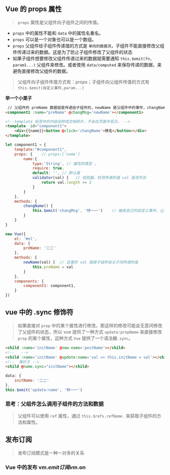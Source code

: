 ## Vue 的 props 属性
> `props` 属性是父组件向子组件之间的传值。
* `props` 中的属性不能和 `data` 中的属性名重名。
* `props` 可以是一个对象也可以是一个数组。
* `props` 父组件给子组件传递值的方式是 `单向的数据流`，子组件不能直接修改父组件传递过来的数据。这是为了防止子组件修改了父组件的状态
* 如果子组件想要修改父组件传递过来的数据就需要通知 `this.$emit(fn, param1...)` 父组件来修改。或者使用 `data/computed` 来保存传递的数据，来避免直接修改父组件的数据。
> 父组件向子组件传值方式有：props；子组件向父组件传值的方式有`this.$emit(自定义事件,param...)`

__举一个小栗子__
``` html
 // 父组件的 preName 数据就是传递给子组件的，newName 是父组件中的事件，changName 是子组件用来通知父组件的修改数据的事件。
<component1 :name="preName" @changMsg='newName'></component1>  

<!--template 标签中的内容会转成文档碎片，不会在页面中显示。 -->
<template  id="component1">
    <div>{{name}}<button @click='changName'>换名</button></div>
</template>
``` 
```  js
let component1 = {
    template:"#component1",
    props: {    // props:['name']
        name:{
            type:'String', // 属性的类型 。
            require: true,
            default: '', // 默认值
            validator(val) {   // 校验器，检测传递的值 val 是否符合
                return val.length >= 2
            }
        }
    },
    methods: {
        changName() {
            this.$emit('changMsg', '林一一')    // 触发自己的自定义事件，让父组件的方法执行。
        }
    }
}

new Vue({
    el: '#el',
    data: {
        preName: '二二'
    },
    methods: {
        newName(val) {  // 这里的 val 就是子组件给父子间传递的值
            this.preName = val
        }
    },
    components: {
        component1: component1,
    }
})
```

## vue 中的 .sync 修饰符
> 如果直接对 `prop` 中的某个属性进行修改，那这样的修改可能会无意间修改了父组件的状态，所以 vue 提供了一种方式 `update:propName` 来直接修改 `prop` 的某个属性，这种方式 `Vue` 提供了一个语法糖`.sync`。

``` html
<child :name='initName' @new-name='postName'></child>
<!--   -->
<child :name='initName' @update:name='val => this.initName = val'></child>
<!--  等价于 -->
<child @name.sync="initName"></child>
```
``` js
data: {
    initName: '二二'
},
this.$emit('update:name', '林一一')
```


### 思考：父组件怎么调用子组件的方法和数据
> 父组件可以使用 `ref` 属性，通过 `this.$refs.refName.` 来获取子组件的方法和属性。

## 发布订阅
> 发布订阅模式是一种一对多的关系

### Vue 中的发布 vm.$emit 订阅 vm.$on
